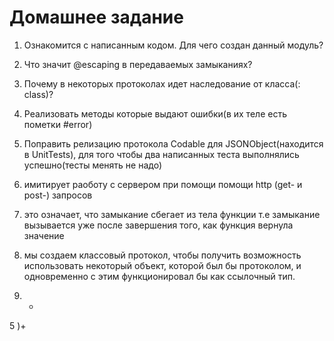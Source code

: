 #  Домашнее задание

1) Ознакомится с написанным кодом. Для чего создан данный модуль?
2) Что значит @escaping в передаваемых замыканиях?
3) Почему в некоторых протоколах идет наследование от класса(: class)?
4) Реализовать методы которые выдают ошибки(в их теле есть пометки #error)
5) Поправить релизацию протокола Codable для JSONObject(находится в UnitTests), для того чтобы два написанных теста выполнялись успешно(тесты менять не надо)

1)  имитирует раоботу с сервером при помощи помощи http (get- и post-) запросов 
2) это означает, что замыкание сбегает из тела функции т.е замыкание вызывается уже после завершения того, как функция вернула значение 
3) мы создаем классовый протокол, чтобы получить возможность использовать некоторый объект, которой был бы протоколом, и одновременно с этим функционировал бы как ссылочный тип.
4) +
5 )+
